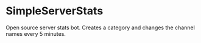 # SimpleServerStats

Open source server stats bot. Creates a category and changes the channel names every 5 minutes.
